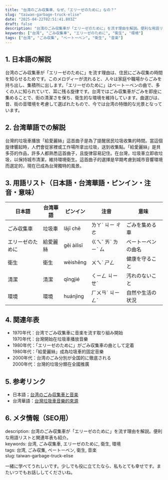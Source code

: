 ```yaml
---
title: "台湾のごみ収集車、なぜ、「エリーゼのために」なの？"
slug: "taiwan-garbage-truck-elise"
date: "2025-04-22T02:51:41.803Z"
draft: false
description: "台湾のごみ収集車が「エリーゼのために」を流す理由を解説。便利な用語リストと関連年表も紹介。"
keywords: ["台湾", "ごみ収集車", "エリーゼのために", "衛生", "環境"]
tags: ["台湾", "ごみ収集", "ベートーベン", "衛生", "音楽"]
---
```


## 1. 日本語の解説  
台湾のごみ収集車が「エリーゼのために」を流す理由は、住民にごみ収集の時間を知らせるためです。このメロディーが流れると、人々は家庭や職場からごみを持ち出し、集積所に出します。「エリーゼのために」はベートーベンの曲で、多くの人に知られていて、耳に残る旋律です。台湾ではごみ収集車がごみを即座に集めることで、街の清潔さを保ち、衛生的な環境を維持しています。曲選びは、昔、街の音環境を考慮して選ばれたもので、今では台湾の特徴的な光景となっています。

## 2. 台湾華語での解説  
台灣的垃圾車播放「給愛麗絲」這首曲子是為了提醒居民垃圾收集的時間。當這個旋律響起時，人們會從家裡或工作場所拿出垃圾，送到收集點。「給愛麗絲」是貝多芬的作品，許多人都熟悉這首曲子，且旋律容易記住。在台灣，垃圾車立即收垃圾，以保持城市清潔，維持環境衛生。這首曲子的選擇是早期考慮到城市音響環境而選定的，現在已成為台灣獨特的風景。

## 3. 用語リスト（日本語・台湾華語・ピンイン・注音・意味）  
| 日本語      | 台湾華語     | ピンイン   | 注音    | 意味             |
|------------|------------|-----------|---------|----------------|
| ごみ収集車  | 垃圾車      | lājī chē  | ㄌㄚˋ ㄐㄧ ㄔㄜ | ごみを集める車   |
| エリーゼのために | 給愛麗絲    | gěi àilìsī| ㄍㄟˇ ㄞˋ ㄌㄧˋ ㄙ| ベートーベンの曲名|
| 衛生        | 衛生        | wèishēng  | ㄨㄟˋ ㄕㄥ  | 健康を守ること   |
| 清潔        | 清潔        | qīngjié   | ㄑㄧㄥ ㄐㄧㄝˊ | 汚れのないこと   |
| 環境        | 環境        | huánjìng  | ㄏㄨㄢˊ ㄐㄧㄥˋ | 自然や生活の状況 |

## 4. 関連年表  
- 1970年代：台湾でごみ収集車に音楽を流す取り組み開始  
  1970年代：台灣開始在垃圾車播放音樂
- 1980年代：「エリーゼのために」がごみ収集車の曲として定着  
  1980年代：「給愛麗絲」成為垃圾車的固定音樂
- 2000年代：台湾のごみ分別が全国的に徹底される  
  2000年代：台灣的垃圾分類在全國推廣

## 5. 参考リンク  
- 日本語；[台湾のごみ収集車と音楽](https://www.travel.co.jp/guide/article/14993/)  
- 台湾華語：[台灣垃圾車音樂的來源](https://www.taiwan.net.tw/m1.aspx?sNo=0029355)

## 6. メタ情報（SEO用）  
description: 台湾のごみ収集車が「エリーゼのために」を流す理由を解説。便利な用語リストと関連年表も紹介。  
keywords: 台湾, ごみ収集車, エリーゼのために, 衛生, 環境  
tags: 台湾, ごみ収集, ベートーベン, 衛生, 音楽  
slug: taiwan-garbage-truck-elise

一緒に学べてうれしいです。少しでも役に立てたなら、私もとても幸せです。またいつでもお話ししてくださいね。
